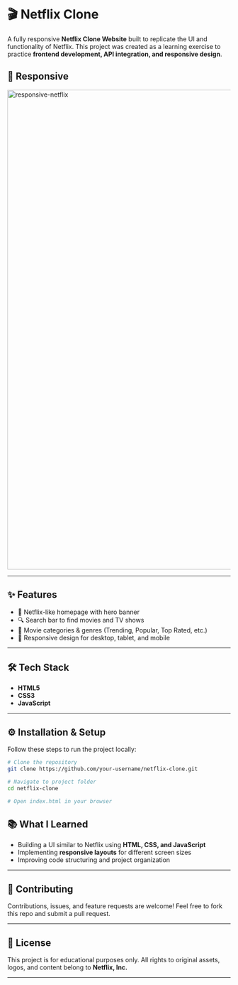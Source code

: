 # 🎬 Netflix Clone

A fully responsive **Netflix Clone Website** built to replicate the UI and functionality of Netflix. This project was created as a learning exercise to practice **frontend development, API integration, and responsive design**.

## 📸 Responsive

<img width="1920" height="1080" alt="responsive-netflix" src="https://github.com/user-attachments/assets/f0191137-1f1d-44f3-aa3a-cec69f68c170" />

---

## ✨ Features

* 🎥 Netflix-like homepage with hero banner
* 🔍 Search bar to find movies and TV shows
* 📂 Movie categories & genres (Trending, Popular, Top Rated, etc.)
* 📱 Responsive design for desktop, tablet, and mobile

---

## 🛠️ Tech Stack

* **HTML5**
* **CSS3**
* **JavaScript**


---

## ⚙️ Installation & Setup

Follow these steps to run the project locally:

```bash
# Clone the repository
git clone https://github.com/your-username/netflix-clone.git

# Navigate to project folder
cd netflix-clone

# Open index.html in your browser
```

## 📚 What I Learned

* Building a UI similar to Netflix using **HTML, CSS, and JavaScript**
* Implementing **responsive layouts** for different screen sizes
* Improving code structuring and project organization

---

## 🤝 Contributing

Contributions, issues, and feature requests are welcome!
Feel free to fork this repo and submit a pull request.

---

## 📜 License

This project is for educational purposes only. All rights to original assets, logos, and content belong to **Netflix, Inc.**

---

